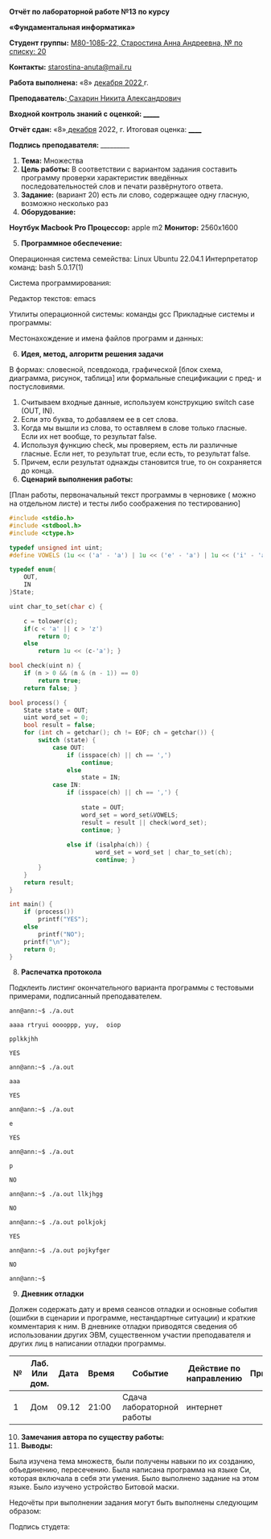 ﻿**Отчёт по лабораторной работе №13 по курсу** 

**«Фундаментальная информатика»** 

<b>Студент группы:</b> <ins> М80-108Б-22, Старостина Анна Андреевна, № по списку: 20 </ins>

<b>Контакты:</b> <ins> <starostina-anuta@mail.ru> </ins>

<b>Работа выполнена:</b> «8» <ins> декабря</ins><ins> 2022 </ins>г.
    
<b>Преподаватель:</b><ins> Сахарин Никита Александрович </ins>
    
<b>Входной контроль знаний с оценкой: </b><ins> _____</ins>

<b>Отчёт сдан:</b> «8»<ins> декабря</ins> 2022</ins>, г. Итоговая оценка: </b><ins> ____</ins>

<b>Подпись преподавателя: </b>_________   

1. **Тема:** Множества 
1. **Цель  работы:**  В  соответствии  с  вариантом  задания  составить  программу проверки  характеристик  введённых  последовательностей  слов  и  печати развёрнутого ответа. 
1. **Задание:**  (вариант  20)  есть  ли  слово,  содержащее  одну  гласную,  возможно несколько раз 
1. **Оборудование:**  

**Ноутбук Macbook Pro  Процессор:** apple m2  **Монитор:** 2560х1600 

5. **Программное обеспечение:**  

Операционная система семейства: Linux Ubuntu 22.04.1 Интерпретатор команд: bash 5.0.17(1) 

Система программирования:  

Редактор текстов: emacs 

Утилиты операционной системы: команды gcc Прикладные системы и программы: 

Местонахождение и имена файлов программ и данных: 

6. **Идея, метод, алгоритм решения задачи** 

В  формах:  словесной,  псевдокода,  графической  [блок  схема,  диаграмма,  рисунок, таблица] или формальные спецификации с пред- и постусловиями. 

1. Считываем входные данные, используем конструкцию switch case (OUT, IN). 
1. Если это буква, то добавляем ее в сет слова. 
1. Когда  мы  вышли  из  слова,  то  оставляем  в  слове  только  гласные.  Если  их  нет вообще, то результат false. 
1. Используя функцию check, мы проверяем, есть ли различные гласные. Если нет, то результат true, если есть, то результат false.  
1. Причем, если результат однажды становится true, то он сохраняется до конца. 
7. **Сценарий выполнения работы:** 

[План работы, первоначальный текст программы в черновике ( можно на отдельном листе) и тесты либо соображения по тестированию] 
``` :src/13.c
#include <stdio.h>
#include <stdbool.h>
#include <ctype.h>

typedef unsigned int uint;
#define VOWELS (1u << ('a' - 'a') | 1u << ('e' - 'a') | 1u << ('i' - 'a') | 1u << ('u' - 'a') | 1u << ('y' - 'a') | 1u << ('o' - 'a'))

typedef enum{
    OUT,
    IN
}State;

uint char_to_set(char c) {

    c = tolower(c);
    if(c < 'a' || c > 'z')
        return 0;
    else 
        return 1u << (c-'a'); }

bool check(uint n) {
    if (n > 0 && (n & (n - 1)) == 0)
        return true;
    return false; }

bool process() {
    State state = OUT;
    uint word_set = 0;
    bool result = false;
    for (int ch = getchar(); ch != EOF; ch = getchar()) {
        switch (state) {
            case OUT:
                if (isspace(ch) || ch == ',') 
                    continue;
                else 
                    state = IN;
            case IN:
                if (isspace(ch) || ch == ',') {
               
                    state = OUT;
                    word_set = word_set&VOWELS;
                    result = result || check(word_set);
                    continue; }
                    
                else if (isalpha(ch)) {
                        word_set = word_set | char_to_set(ch);
                        continue; }
        }
    }
    return result;
}

int main() {
    if (process()) 
        printf("YES");
    else
        printf("NO");
    printf("\n");
    return 0;
}
```
8. **Распечатка протокола**  

Подклеить  листинг  окончательного  варианта  программы  с  тестовыми  примерами, подписанный преподавателем. 
```
ann@ann:~$ ./a.out 

aaaa rtryui ooooppp, yuy,  oiop 

pplkkjhh 

YES 

ann@ann:~$ ./a.out 

aaa 

YES 

ann@ann:~$ ./a.out 

e 

YES 

ann@ann:~$ ./a.out 

p 

NO 

ann@ann:~$ ./a.out llkjhgg 

NO 

ann@ann:~$ ./a.out polkjokj 

YES 

ann@ann:~$ ./a.out pojkyfger 

NO 

ann@ann:~$ 
```
9. **Дневник отладки** 

Должен  содержать  дату  и  время  сеансов  отладки  и  основные  события  (ошибки  в сценарии и программе, нестандартные ситуации) и краткие комментария к ним. В дневнике отладки приводятся сведения об использовании других ЭВМ, существенном участии преподавателя и других лиц в написании отладки программы. 



|**№**|**Лаб. Или дом.**|**Дата**|**Время**|**Событие**|**Действие по направлению**|**Примечание**|
| - | - | - | - | - | - | - |
|1|Дом|09.12|21:00|Сдача лабораторной работы|интернет||


10. **Замечания автора по существу работы:** 
11. **Выводы:** 

Была изучена тема множеств, были получены навыки по их созданию, объединению, пересечению. Была написана программа на языке Си, которая включала в себя эти умения. Было выполнено задание на этом языке. Было изучено устройство Битовой маски. 

Недочёты при выполнении задания могут быть выполнены следующим образом:

Подпись студета: 
